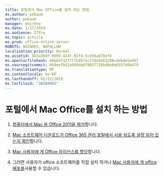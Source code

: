 ```yaml
---
title: 포털에서 Mac Office를 설치 하는 방법
ms.author: pebaum
author: pebaum
manager: mnirkhe
ms.date: 1/17/2019
ms.audience: ITPro
ms.topic: article
ms.prod: office-online-server
ROBOTS: NOINDEX, NOFOLLOW
localization_priority: Normal
ms.assetid: 9b3a36d7-9d59-424f-91f4-5cd58a878ef8
ms.openlocfilehash: e6bb4fd2f7ffb957ecf7de9263c08cdebde5ed97
ms.sourcegitcommit: 6b9eefb52a966da978037728bd6e0e635f40b479
ms.translationtype: MT
ms.contentlocale: ko-KR
ms.lasthandoff: 02/22/2019
ms.locfileid: "30204955"
---
```

# <a name="how-to-install-mac-office-from-the-portal"></a>포털에서 Mac Office를 설치 하는 방법


1. [컴퓨터에서 Mac 용 Office 2011을 제거](https://support.office.com/article/4bfcd230-0ea1-4656-bf30-dbfa44d358fa?wt.mc_id=Alchemy_ClientDIA)합니다.
    
2. [Mac 소프트웨어 다운로드가 Office 365 관리 포털에서 사용 되도록 설정 되어 있는지 확인](https://support.office.com/article/c13051e6-f75c-4737-bc0d-7685dcedf360?wt.mc_id=Alchemy_ClientDIA)합니다.
    
3. [Mac 사용자에 게 Office 라이선스를 할당](https://support.office.com/article/997596B5-4173-4627-B915-36ABAC6786DC?wt.mc_id=Alchemy_ClientDIA)합니다.
    
4. 그러면 사용자가 office 소프트웨어를 직접 설치 하거나 [Mac 사용자에 게 office 배포를](https://docs.microsoft.com/DeployOffice/mac/deployment-guide-for-office-for-mac)사용할 수 있습니다.